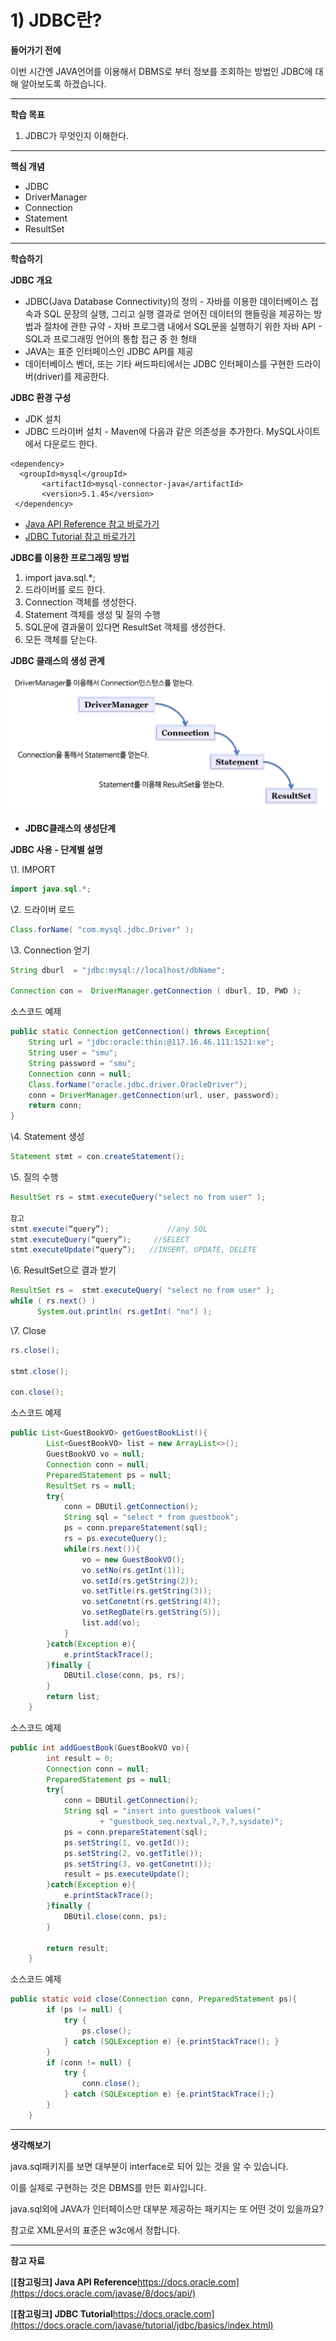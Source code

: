 # 1) JDBC란?

**들어가기 전에**

이번 시간엔 JAVA언어를 이용해서 DBMS로 부터 정보를 조회하는 방법인 JDBC에 대해 알아보도록 하겠습니다.



 

------

**학습 목표**

1. JDBC가 무엇인지 이해한다.



 

------

**핵심 개념**

- JDBC
- DriverManager
- Connection
- Statement
- ResultSet



 

------

**학습하기**

**JDBC 개요**

- JDBC(Java Database Connectivity)의 정의
  \- 자바를 이용한 데이터베이스 접속과 SQL 문장의 실행, 그리고 실행 결과로 얻어진 데이터의 핸들링을 제공하는 방법과 절차에 관한 규약
  \- 자바 프로그램 내에서 SQL문을 실행하기 위한 자바 API
  \- SQL과 프로그래밍 언어의 통합 접근 중 한 형태
- JAVA는 표준 인터페이스인 JDBC API를 제공
- 데이터베이스 벤더, 또는 기타 써드파티에서는 JDBC 인터페이스를 구현한 드라이버(driver)를 제공한다.



**JDBC 환경 구성**

- JDK 설치
- JDBC 드라이버 설치
  \- Maven에 다음과 같은 의존성을 추가한다. MySQL사이트에서 다운로드 한다.

```markup
<dependency>   
  <groupId>mysql</groupId>   
       <artifactId>mysql-connector-java</artifactId>
       <version>5.1.45</version>
 </dependency>
```

- [Java API Reference 참고 바로가기](https://docs.oracle.com/javase/8/docs/api/)
- [JDBC Tutorial 참고 바로가기](https://docs.oracle.com/javase/tutorial/jdbc/basics/index.html)



**JDBC를 이용한 프로그래밍 방법**

1. import java.sql.*;
2. 드라이버를 로드 한다.
3. Connection 객체를 생성한다.
4. Statement 객체를 생성 및 질의 수행
5. SQL문에 결과물이 있다면 ResultSet 객체를 생성한다.
6. 모든 객체를 닫는다.



**JDBC 클래스의 생성 관계**

![1_1](https://github.com/namdh9011/web-boostcourse/blob/master/theory/2_DB_%EC%97%B0%EA%B2%B0_%EC%9B%B9_%EC%95%B1/10_JDBC_BE/image/1_1.png)

- **JDBC클래스의 생성단계**

**JDBC 사용 - 단계별 설명**

\1. IMPORT

```java
import java.sql.*;
```

 

\2. 드라이버 로드

```java
Class.forName( "com.mysql.jdbc.Driver" );
```

 

\3. Connection 얻기

```java
String dburl  = "jdbc:mysql://localhost/dbName";

Connection con =  DriverManager.getConnection ( dburl, ID, PWD );
```

 

소스코드 예제

```java
public static Connection getConnection() throws Exception{
	String url = "jdbc:oracle:thin:@117.16.46.111:1521:xe";
	String user = "smu";
	String password = "smu";
	Connection conn = null;
	Class.forName("oracle.jdbc.driver.OracleDriver");
	conn = DriverManager.getConnection(url, user, password);
	return conn;
}
```

 

\4. Statement 생성

```java
Statement stmt = con.createStatement();
```

 

\5. 질의 수행

```java
ResultSet rs = stmt.executeQuery("select no from user" );

참고
stmt.execute(“query”);             //any SQL
stmt.executeQuery(“query”);     //SELECT
stmt.executeUpdate(“query”);   //INSERT, UPDATE, DELETE
```

 

\6. ResultSet으로 결과 받기

```java
ResultSet rs =  stmt.executeQuery( "select no from user" );
while ( rs.next() )
      System.out.println( rs.getInt( "no") );
```

 

\7. Close

```java
rs.close();

stmt.close();

con.close();
```

 

소스코드 예제

```java
public List<GuestBookVO> getGuestBookList(){
		List<GuestBookVO> list = new ArrayList<>();
		GuestBookVO vo = null;
		Connection conn = null;
		PreparedStatement ps = null;
		ResultSet rs = null;
		try{
			conn = DBUtil.getConnection();
			String sql = "select * from guestbook";
			ps = conn.prepareStatement(sql);
			rs = ps.executeQuery();
			while(rs.next()){
				vo = new GuestBookVO();
				vo.setNo(rs.getInt(1));
				vo.setId(rs.getString(2));
				vo.setTitle(rs.getString(3));
				vo.setConetnt(rs.getString(4));
				vo.setRegDate(rs.getString(5));
				list.add(vo);
			}
		}catch(Exception e){
			e.printStackTrace();
		}finally {
			DBUtil.close(conn, ps, rs);
		}		
		return list;		
	}
```

 

소스코드 예제

```java
public int addGuestBook(GuestBookVO vo){
		int result = 0;
		Connection conn = null;
		PreparedStatement ps = null;
		try{
			conn = DBUtil.getConnection();
			String sql = "insert into guestbook values("
					+ "guestbook_seq.nextval,?,?,?,sysdate)";
			ps = conn.prepareStatement(sql);
			ps.setString(1, vo.getId());
			ps.setString(2, vo.getTitle());
			ps.setString(3, vo.getConetnt());
			result = ps.executeUpdate();
		}catch(Exception e){
			e.printStackTrace();
		}finally {
			DBUtil.close(conn, ps);
		}
		
		return result;
	}
```

 

소스코드 예제

```java
public static void close(Connection conn, PreparedStatement ps){
		if (ps != null) {
			try {
				ps.close();
			} catch (SQLException e) {e.printStackTrace(); }
		}
		if (conn != null) {
			try {
				conn.close();
			} catch (SQLException e) {e.printStackTrace();}
		}
	}
```



 

------

**생각해보기**

java.sql패키지를 보면 대부분이 interface로 되어 있는 것을 알 수 있습니다.

이를 실제로 구현하는 것은 DBMS를 만든 회사입니다.

java.sql외에 JAVA가 인터페이스만 대부분 제공하는 패키지는 또 어떤 것이 있을까요?

참고로 XML문서의 표준은 w3c에서 정합니다.



 

------

**참고 자료**

[**[참고링크\] Java API Reference**https://docs.oracle.com](https://docs.oracle.com/javase/8/docs/api/)

[**[참고링크\] JDBC Tutorial**https://docs.oracle.com](https://docs.oracle.com/javase/tutorial/jdbc/basics/index.html)